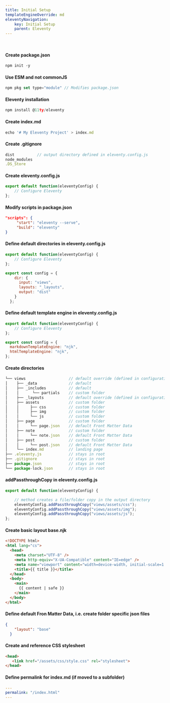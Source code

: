 ```yaml
---
title: Initial Setup
templateEngineOverride: md
eleventyNavigation:
    key: Initial Setup
    parent: Eleventy
---
```

<br>

#### Create package.json
```html
npm init -y
```

#### Use ESM and not commonJS
```js
npm pkg set type="module" // Modifies package.json
```

#### Eleventy installation
```js
npm install @11ty/eleventy
```

#### Create index.md
```js
echo '# My Eleventy Project' > index.md
```

#### Create .gitignore
```js
dist          // output directory defined in eleventy.config.js
node_modules
.DS_Store
```

#### Create eleventy.config.js
```js
export default function(eleventyConfig) {
	// Configure Eleventy
};
```

#### Modify scripts in package.json
```json
"scripts": {
     "start": "eleventy --serve",
     "build": "eleventy"
}
```

#### Define default directories in eleventy.config.js
```js
export default function(eleventyConfig) {
	// Configure Eleventy
};

export const config = {
    dir: {
      input: "views",  
      layouts: "_layouts",
      output: "dist"
    }
  };
```

#### Define default template engine in eleventy.config.js
```js
export default function(eleventyConfig) {
	// Configure Eleventy
};

export const config = {
  markdownTemplateEngine: "njk",
  htmlTemplateEngine: "njk",
};
```

#### Create directories
```js
└── views                   // default override (defined in configuration)
│    ├── _data              // default
│    ├── _includes          // default
│    │      └── partials    // custom folder       
│    ├── _layouts           // default override (defined in configuration)
│    ├── assets             // custom folder 
│    │     ├── css          // custom folder 
│    │     ├── img          // custom folder 
│    │     └── js           // custom folder 
│    ├── page               // custom folder 
│    │     └── page.json    // default Front Matter Data 
│    ├── note               // custom folder 
│    │     └── note.json    // default Front Matter Data 
│    ├── post               // custom folder 
│    │     └── post.json    // default Front Matter Data 
│    └── index.md           // landing page
├── .eleventy.js            // stays in root
├── .gitignore              // stays in root
├── package.json            // stays in root
└── package-lock.json       // stays in root
```

#### addPassthroughCopy in eleventy.config.js
```js
export default function(eleventyConfig) {

    // method creates a file/folder copy in the output directory
	eleventyConfig.addPassthroughCopy("views/assets/css");
    eleventyConfig.addPassthroughCopy("views/assets/img");
    eleventyConfig.addPassthroughCopy("views/assets/js");
};
```

#### Create basic layout base.njk
```html
<!DOCTYPE html>
<html lang="cs">
  <head>
    <meta charset="UTF-8" />
    <meta http-equiv="X-UA-Compatible" content="IE=edge" />
    <meta name="viewport" content="width=device-width, initial-scale=1.0" />
    <title>{{ title }}</title> 
  </head>
  <body>
    <main>
      {{ content | safe }}    
    </main>
  </body>
</html>
```

#### Define default Fron Matter Data, i.e. create folder specific json files
```json
{
    "layout": "base" 
  }
```

#### Create and reference CSS stylesheet
```html
<head>
   <link href="/assets/css/style.css" rel="stylesheet"> 
</head>
```

#### Define permalink for index.md (if moved to a subfolder)
```yaml
---
permalink: "/index.html"
---
```